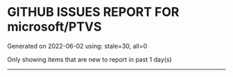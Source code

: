 
# GITHUB ISSUES REPORT FOR microsoft/PTVS


Generated on 2022-06-02 using: stale=30, all=0


Only showing items that are new to report in past 1 day(s)


---

